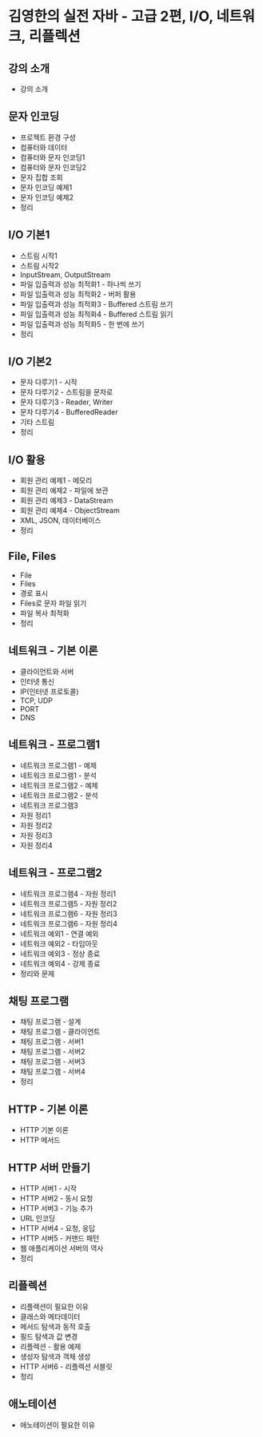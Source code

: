 # 김영한의 실전 자바 - 고급 2편, I/O, 네트워크, 리플렉션

## 강의 소개

- 강의 소개

## 문자 인코딩

- 프로젝트 환경 구성
- 컴퓨터와 데이터
- 컴퓨터와 문자 인코딩1
- 컴퓨터와 문자 인코딩2
- 문자 집합 조회
- 문자 인코딩 예제1
- 문자 인코딩 예제2
- 정리

## I/O 기본1

- 스트림 시작1
- 스트림 시작2
- InputStream, OutputStream
- 파일 입출력과 성능 최적화1 - 하나씩 쓰기
- 파일 입출력과 성능 최적화2 - 버퍼 활용
- 파일 입출력과 성능 최적화3 - Buffered 스트림 쓰기
- 파일 입출력과 성능 최적화4 - Buffered 스트림 읽기
- 파일 입출력과 성능 최적화5 - 한 번에 쓰기
- 정리

## I/O 기본2

- 문자 다루기1 - 시작
- 문자 다루기2 - 스트림을 문자로
- 문자 다루기3 - Reader, Writer
- 문자 다루기4 - BufferedReader
- 기타 스트림
- 정리

## I/O 활용

- 회원 관리 예제1 - 메모리
- 회원 관리 예제2 - 파일에 보관
- 회원 관리 예제3 - DataStream
- 회원 관리 예제4 - ObjectStream
- XML, JSON, 데이터베이스
- 정리

## File, Files

- File
- Files
- 경로 표시
- Files로 문자 파일 읽기
- 파일 복사 최적화
- 정리

## 네트워크 - 기본 이론

- 클라이언트와 서버
- 인터넷 통신
- IP(인터넷 프로토콜)
- TCP, UDP
- PORT
- DNS

## 네트워크 - 프로그램1

- 네트워크 프로그램1 - 예제
- 네트워크 프로그램1 - 분석
- 네트워크 프로그램2 - 예제
- 네트워크 프로그램2 - 분석
- 네트워크 프로그램3
- 자원 정리1
- 자원 정리2
- 자원 정리3
- 자원 정리4

## 네트워크 - 프로그램2

- 네트워크 프로그램4 - 자원 정리1
- 네트워크 프로그램5 - 자원 정리2
- 네트워크 프로그램6 - 자원 정리3
- 네트워크 프로그램6 - 자원 정리4
- 네트워크 예외1 - 연결 예외
- 네트워크 예외2 - 타임아웃
- 네트워크 예외3 - 정상 종료
- 네트워크 예외4 - 강제 종료
- 정리와 문제

## 채팅 프로그램

- 채팅 프로그램 - 설계
- 채팅 프로그램 - 클라이언트
- 채팅 프로그램 - 서버1
- 채팅 프로그램 - 서버2
- 채팅 프로그램 - 서버3
- 채팅 프로그램 - 서버4
- 정리

## HTTP - 기본 이론

- HTTP 기본 이론
- HTTP 메서드

## HTTP 서버 만들기

- HTTP 서버1 - 시작
- HTTP 서버2 - 동시 요청
- HTTP 서버3 - 기능 추가
- URL 인코딩
- HTTP 서버4 - 요청, 응답
- HTTP 서버5 - 커맨드 패턴
- 웹 애플리케이션 서버의 역사
- 정리

## 리플렉션

- 리플렉션이 필요한 이유
- 클래스와 메타데이터
- 메서드 탐색과 동적 호출
- 필드 탐색과 값 변경
- 리플렉션 - 활용 예제
- 생성자 탐색과 객체 생성
- HTTP 서버6 - 리플렉션 서블릿
- 정리

## 애노테이션

- 애노테이션이 필요한 이유